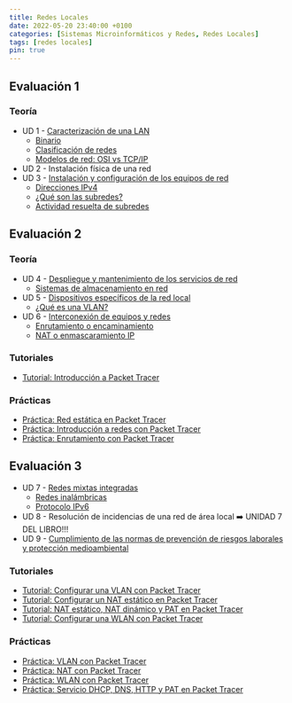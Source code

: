 ```yaml
---
title: Redes Locales
date: 2022-05-20 23:40:00 +0100
categories: [Sistemas Microinformáticos y Redes, Redes Locales]
tags: [redes locales]
pin: true
---
```


<style>
  .post h1, .post-content h2, .post-content h3, .post-content h4{
    color: var(--redes-locales-color);
  }
</style>

## Evaluación 1

### Teoría

- UD 1 - [Caracterización de una LAN](/posts/caracterizacion-de-una-lan/)
  - [Binario](/posts/binario/)
  - [Clasificación de redes](/posts/clasificacion-de-redes/)
  - [Modelos de red: OSI vs TCP/IP](/posts/modelos-red-osi-vs-tcp-ip/)
- UD 2 - Instalación física de una red
- UD 3 - [Instalación y configuración de los equipos de red](/posts/instalacion-y-configuracion-de-los-equipos-de-red/)
    - [Direcciones IPv4](/posts/direcciones-ipv4/)
    - [¿Qué son las subredes?](/posts/subredes/)
    - [Actividad resuelta de subredes](/posts/actividad-resuelta-subredes/)

## Evaluación 2

### Teoría

- UD 4 - [Despliegue y mantenimiento de los servicios de red](/posts/despliegue-mantenimiento-de-los-servicios-de-red/)
    - [Sistemas de almacenamiento en red](/posts/teoria-sistemas-de-almacenamiento-en-red/)
- UD 5 - [Dispositivos específicos de la red local](/posts/dispositivos-especificos-de-la-red-local/)
    - [¿Qué es una VLAN?](/posts/vlan/)
- UD 6 - [Interconexión de equipos y redes](/posts/interconexion-de-equipos-y-redes/)
    - [Enrutamiento o encaminamiento](/posts/enrutamiento/)
    - [NAT o enmascaramiento IP](/posts/nat/)

### Tutoriales

- [Tutorial: Introducción a Packet Tracer](/posts/tutorial-introduccion-a-packet-tracer/)

### Prácticas

- [Práctica: Red estática en Packet Tracer](/posts/practica-packet-tracer-red-estatica/)
- [Práctica: Introducción a redes con Packet Tracer](/posts/practica-introduccion-packet-tracer/)
- [Práctica: Enrutamiento con Packet Tracer](/posts/practica-enrutamiento-con-packet-tracer)

## Evaluación 3

- UD 7 - [Redes mixtas integradas](/posts/redes-mixtas-integradas/)
    - [Redes inalámbricas](/posts/redes-inalambricas/)
    - [Protocolo IPv6](/posts/protocolo-ipv6/)
- UD 8 - Resolución de incidencias de una red de área local ➡️ UNIDAD 7 DEL LIBRO!!!
- UD 9 - [Cumplimiento de las normas de prevención de riesgos laborales y protección medioambiental](/posts/prevencion-de-riesgos-laborales)

### Tutoriales

- [Tutorial: Configurar una VLAN con Packet Tracer](/posts/tutorial-vlan-packet-tracer)
- [Tutorial: Configurar un NAT estático en Packet Tracer](/posts/tutorial-nat-estatico-packet-tracer/)
- [Tutorial: NAT estático, NAT dinámico y PAT en Packet Tracer](/posts/tutorial-nat-pat-packet-tracer/)
- [Tutorial: Configurar una WLAN con Packet Tracer](/posts/tutorial-wlan-packet-tracer)

### Prácticas

- [Práctica: VLAN con Packet Tracer](/posts/practica-vlan-packet-tracer)
- [Práctica: NAT con Packet Tracer](/posts/practica-nat-packet-tracer)
- [Práctica: WLAN con Packet Tracer](/posts/practica-wlan-packet-tracer)
- [Práctica: Servicio DHCP, DNS, HTTP y PAT en Packet Tracer](/posts/practica-servicio-dhcp-dns-http-pat-packet-tracer/)

